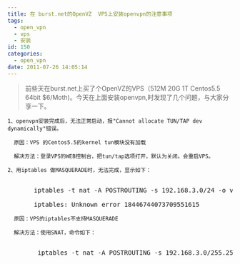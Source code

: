 ```yaml
---
title: 在 burst.net的OpenVZ  VPS上安装openvpn的注意事项
tags:
  - open_vpn
  - vps
  - 安装
id: 150
categories:
  - open_vpn
date: 2011-07-26 14:05:14
---
```


> 前些天在burst.net上买了个OpenVZ的VPS（512M 20G 1T Centos5.5 64bit $6/Moth)。今天在上面安装openvpn,时发现了几个问题，与大家分享一下。

    1、openvpn安装完成后，无法正常启动，报"Cannot allocate TUN/TAP dev dynamically"错误。

      原因：VPS 的Centos5.5的kernel tun模块没有加载

      解决方法：登录VPS的WEB控制台，把tun/tap选项打开，默认为关闭。会重启VPS。

    2、用iptables 做MASQUERADE时，无法完成，显示如下：
<pre class="brush: php">

       iptables -t nat -A POSTROUTING -s 192.168.3.0/24 -o venet0 -j MASQUERADE

       iptables: Unknown error 18446744073709551615
</pre>
      原因：VPS的iptables不支持MASQUERADE

      解决方法：使用SNAT，命令如下：
<pre class="brush: php">

        iptables -t nat -A POSTROUTING -s 192.168.3.0/255.255.255.0 -j SNAT --to-source 184.82.xxx.xxx
</pre>